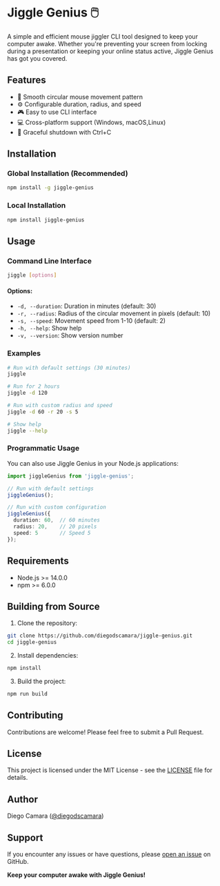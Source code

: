 # Jiggle Genius 🖱️

A simple and efficient mouse jiggler CLI tool designed to keep your computer awake. Whether you're preventing your screen from locking during a presentation or keeping your online status active, Jiggle Genius has got you covered.

## Features

- 🎯 Smooth circular mouse movement pattern
- ⚙️ Configurable duration, radius, and speed
- 🎮 Easy to use CLI interface
- 💻 Cross-platform support (Windows, macOS,Linux) 
- 🛑 Graceful shutdown with Ctrl+C

## Installation

### Global Installation (Recommended)

```bash
npm install -g jiggle-genius
```

### Local Installation

```bash
npm install jiggle-genius
```

## Usage

### Command Line Interface

```bash
jiggle [options]
```

#### Options:

- `-d, --duration`: Duration in minutes (default: 30)
- `-r, --radius`: Radius of the circular movement in pixels (default: 10)
- `-s, --speed`: Movement speed from 1-10 (default: 2)
- `-h, --help`: Show help
- `-v, --version`: Show version number

### Examples

```bash
# Run with default settings (30 minutes)
jiggle

# Run for 2 hours
jiggle -d 120

# Run with custom radius and speed
jiggle -d 60 -r 20 -s 5

# Show help
jiggle --help
```

### Programmatic Usage

You can also use Jiggle Genius in your Node.js applications:

```typescript
import jiggleGenius from 'jiggle-genius';

// Run with default settings
jiggleGenius();

// Run with custom configuration
jiggleGenius({
  duration: 60,  // 60 minutes
  radius: 20,    // 20 pixels
  speed: 5       // Speed 5
});
```

## Requirements

- Node.js >= 14.0.0
- npm >= 6.0.0

## Building from Source

1. Clone the repository:
```bash
git clone https://github.com/diegodscamara/jiggle-genius.git
cd jiggle-genius
```

2. Install dependencies:
```bash
npm install
```

3. Build the project:
```bash
npm run build
```

## Contributing

Contributions are welcome! Please feel free to submit a Pull Request.

## License

This project is licensed under the MIT License - see the [LICENSE](LICENSE) file for details.

## Author

Diego Camara ([@diegodscamara](https://github.com/diegodscamara))

## Support

If you encounter any issues or have questions, please [open an issue](https://github.com/diegodscamara/jiggle-genius/issues) on GitHub.

**Keep your computer awake with Jiggle Genius!**
